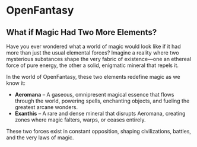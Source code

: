 # OpenFantasy

## What if Magic Had Two More Elements?

Have you ever wondered what a world of magic would look like if it had more than just the usual elemental forces? Imagine a reality where two mysterious substances shape the very fabric of existence—one an ethereal force of pure energy, the other a solid, enigmatic mineral that repels it.

In the world of OpenFantasy, these two elements redefine magic as we know it:

- **Aeromana** – A gaseous, omnipresent magical essence that flows through the world, powering spells, enchanting objects, and fueling the greatest arcane wonders.
- **Exanthis** – A rare and dense mineral that disrupts Aeromana, creating zones where magic falters, warps, or ceases entirely.

These two forces exist in constant opposition, shaping civilizations, battles, and the very laws of magic.
